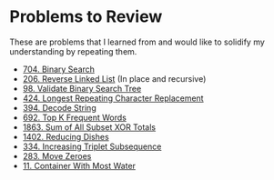 # Problems to Review

These are problems that I learned from and would like to solidify my understanding by repeating them.

* [704. Binary Search](https://leetcode.com/problems/binary-search/description/)
* [206. Reverse Linked List](https://leetcode.com/problems/reverse-linked-list)
(In place and recursive)
* [98. Validate Binary Search Tree](https://leetcode.com/problems/validate-binary-search-tree/description)
* [424. Longest Repeating Character Replacement](https://leetcode.com/problems/longest-repeating-character-replacement/description/)
* [394. Decode String](https://leetcode.com/problems/decode-string/description)
* [692. Top K Frequent Words](https://leetcode.com/problems/top-k-frequent-words/description)
* [1863. Sum of All Subset XOR Totals](https://leetcode.com/problems/sum-of-all-subset-xor-totals/description/)
* [1402. Reducing Dishes](https://leetcode.com/problems/reducing-dishes/description/)
* [334. Increasing Triplet Subsequence](https://leetcode.com/problems/increasing-triplet-subsequence/description/)
* [283. Move Zeroes](https://leetcode.com/problems/move-zeroes/description)
* [11. Container With Most Water](https://leetcode.com/problems/container-with-most-water/description)
